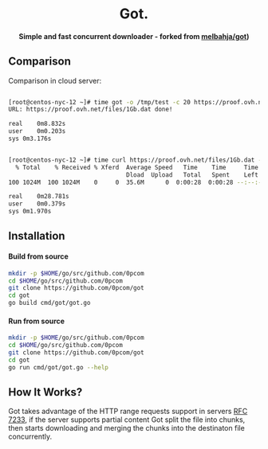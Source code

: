 <div align="center">
	<h1>Got.</h1>
	<h4 align="center">
		Simple and fast concurrent downloader - forked from <a href='https://github.com/melbahja/got'>melbahja/got</a>)
	</h4>
</div>

## Comparison

Comparison in cloud server:

```bash

[root@centos-nyc-12 ~]# time got -o /tmp/test -c 20 https://proof.ovh.net/files/1Gb.dat
URL: https://proof.ovh.net/files/1Gb.dat done!

real    0m8.832s
user    0m0.203s
sys 0m3.176s


[root@centos-nyc-12 ~]# time curl https://proof.ovh.net/files/1Gb.dat --output /tmp/test1
  % Total    % Received % Xferd  Average Speed   Time    Time     Time  Current
								 Dload  Upload   Total   Spent    Left  Speed
100 1024M  100 1024M    0     0  35.6M      0  0:00:28  0:00:28 --:--:-- 34.4M

real    0m28.781s
user    0m0.379s
sys 0m1.970s

```


## Installation

#### Build from source
```bash
mkdir -p $HOME/go/src/github.com/0pcom
cd $HOME/go/src/github.com/0pcom
git clone https://github.com/0pcom/got
cd got
go build cmd/got/got.go
```

#### Run from source
```bash
mkdir -p $HOME/go/src/github.com/0pcom
cd $HOME/go/src/github.com/0pcom
git clone https://github.com/0pcom/got
cd got
go run cmd/got/got.go --help
```

## How It Works?

Got takes advantage of the HTTP range requests support in servers [RFC 7233](https://tools.ietf.org/html/rfc7233), if the server supports partial content Got split the file into chunks, then starts downloading and merging the chunks into the destinaton file concurrently.
